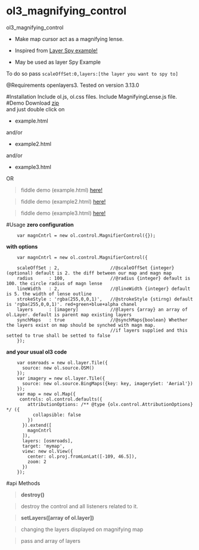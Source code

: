 # ol3_magnifying_control
ol3_magnifying_control

- Make map cursor act as a magnifying lense.

- Inspired from [Layer Spy example!](http://openlayers.org/en/v3.13.0/examples/layer-spy.html)          

- May be used as layer Spy Example

To do so pass `scaleOffSet:0,layers:[the layer you want to spy to]`

@Requirements
openlayers3. Tested on version 3.13.0

#Installation
    Include ol.js,  ol.css files.
    Include MagnifyingLense.js file.
#Demo
Download [zip](https://github.com/ptsagkis/ol3_magnifying_control/archive/master.zip)  
and just double click on
- example.html 

and/or

- example2.html 

and/or

- example3.html 

OR

>fiddle demo (example.html)  [here!](http://jsfiddle.net/p_tsagkis/kbLxct2L/) 
 
>fiddle demo (example2.html) [here!](http://jsfiddle.net/p_tsagkis/54aosbsx/) 

>fiddle demo (example3.html) [here!](http://jsfiddle.net/p_tsagkis/r076nvc0/) 
              

#Usage
**zero configuration**

        var magnCntrl = new ol.control.MagnifierControl({});
**with options**

        var magnCntrl = new ol.control.MagnifierControl({

        scaleOffSet : 2,                   //@scaleOffSet {integer} (optional) default is 2. the diff between our map and magn map
        radius      : 100,                 //@radius {integer} default is 100. the circle radius of magn lense
        lineWidth   : 2,                   //@lineWidth {integer} default is 5. the width of lense outline
        strokeStyle : 'rgba(255,0,0,1)',   //@strokeStyle {stirng) default is 'rgba(255,0,0,1)'. red+green+blue+alpha chanel 
        layers      : [imagery]            //@layers {array} an array of ol.Layer. default is parent map existing layers
        synchMaps   : true                 //@synchMaps{boolean} Whether the layers exist on map should be synched with magn map. 
                                           //if layers supplied and this setted to true shall be setted to false       
        });                                 



**and your usual ol3 code**

        var osmroads = new ol.layer.Tile({
          source: new ol.source.OSM()
        });
        var imagery = new ol.layer.Tile({
          source: new ol.source.BingMaps({key: key, imagerySet: 'Aerial'})
        });
        var map = new ol.Map({
         controls: ol.control.defaults({
            attributionOptions: /** @type {olx.control.AttributionOptions} */ ({
              collapsible: false
            })
          }).extend([
            magnCntrl
          ]),
          layers: [osmroads],
          target: 'mymap',
          view: new ol.View({
            center: ol.proj.fromLonLat([-109, 46.5]),
            zoom: 2
          })
        });  
 
#api Methods
> **destroy()**

>destroy the control and all listeners related to it. 

> **setLayers([array of ol.layer])**

>changing the layers displayed on magnifying map

>pass and array of layers
